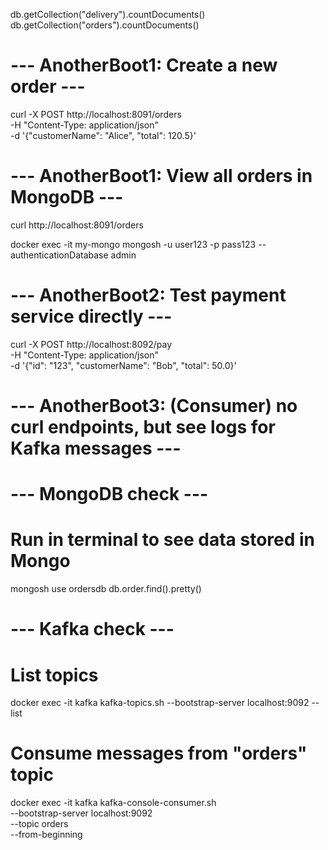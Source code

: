 db.getCollection("delivery").countDocuments()
db.getCollection("orders").countDocuments()



# --- AnotherBoot1: Create a new order ---
curl -X POST http://localhost:8091/orders \
-H "Content-Type: application/json" \
-d '{"customerName": "Alice", "total": 120.5}'

# --- AnotherBoot1: View all orders in MongoDB ---
curl http://localhost:8091/orders

docker exec -it my-mongo mongosh -u user123 -p pass123 --authenticationDatabase admin



# --- AnotherBoot2: Test payment service directly ---
curl -X POST http://localhost:8092/pay \
-H "Content-Type: application/json" \
-d '{"id": "123", "customerName": "Bob", "total": 50.0}'

# --- AnotherBoot3: (Consumer) no curl endpoints, but see logs for Kafka messages ---

# --- MongoDB check ---
# Run in terminal to see data stored in Mongo
mongosh
use ordersdb
db.order.find().pretty()

# --- Kafka check ---
# List topics
docker exec -it kafka kafka-topics.sh --bootstrap-server localhost:9092 --list

# Consume messages from "orders" topic
docker exec -it kafka kafka-console-consumer.sh \
--bootstrap-server localhost:9092 \
--topic orders \
--from-beginning
